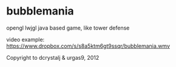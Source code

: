 bubblemania
===========

opengl lwjgl java based game, like tower defense

video example: https://www.dropbox.com/s/s8a5ktm6gt9ssqr/bubblemania.wmv

Copyright to dcrystalj & urgas9, 2012

